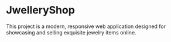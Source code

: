 # JwelleryShop
This project is a modern, responsive web application designed for showcasing and selling exquisite jewelry items online.
